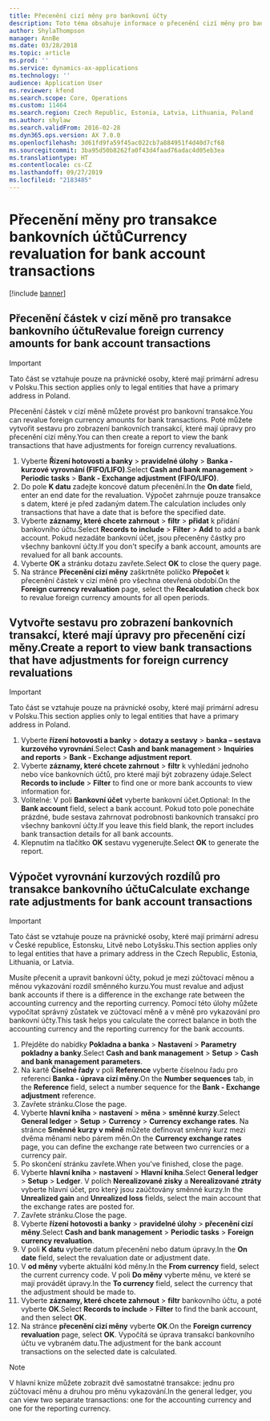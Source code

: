 ```yaml
---
title: Přecenění cizí měny pro bankovní účty
description: Toto téma obsahuje informace o přecenění cizí měny pro bankovní účty.
author: ShylaThompson
manager: AnnBe
ms.date: 03/28/2018
ms.topic: article
ms.prod: ''
ms.service: dynamics-ax-applications
ms.technology: ''
audience: Application User
ms.reviewer: kfend
ms.search.scope: Core, Operations
ms.custom: 11464
ms.search.region: Czech Republic, Estonia, Latvia, Lithuania, Poland
ms.author: shylaw
ms.search.validFrom: 2016-02-28
ms.dyn365.ops.version: AX 7.0.0
ms.openlocfilehash: 3d61fd9fa59f45ac022cb7a884951f4d40d7cf68
ms.sourcegitcommit: 3ba95d50b8262fa0f43d4faad76adac4d05eb3ea
ms.translationtype: HT
ms.contentlocale: cs-CZ
ms.lasthandoff: 09/27/2019
ms.locfileid: "2183485"
---
```

# <a name="currency-revaluation-for-bank-account-transactions"></a><span data-ttu-id="4730d-103">Přecenění měny pro transakce bankovních účtů</span><span class="sxs-lookup"><span data-stu-id="4730d-103">Currency revaluation for bank account transactions</span></span>

[!include [banner](../includes/banner.md)]

## <a name="revalue-foreign-currency-amounts-for-bank-account-transactions"></a><span data-ttu-id="4730d-104">Přecenění částek v cizí měně pro transakce bankovního účtu</span><span class="sxs-lookup"><span data-stu-id="4730d-104">Revalue foreign currency amounts for bank account transactions</span></span>

> [!IMPORTANT]
> <span data-ttu-id="4730d-105">Tato část se vztahuje pouze na právnické osoby, které mají primární adresu v Polsku.</span><span class="sxs-lookup"><span data-stu-id="4730d-105">This section applies only to legal entities that have a primary address in Poland.</span></span>

<span data-ttu-id="4730d-106">Přecenění částek v cizí měně můžete provést pro bankovní transakce.</span><span class="sxs-lookup"><span data-stu-id="4730d-106">You can revalue foreign currency amounts for bank transactions.</span></span> <span data-ttu-id="4730d-107">Poté můžete vytvořit sestavu pro zobrazení bankovních transakcí, které mají úpravy pro přecenění cizí měny.</span><span class="sxs-lookup"><span data-stu-id="4730d-107">You can then create a report to view the bank transactions that have adjustments for foreign currency revaluations.</span></span>

1. <span data-ttu-id="4730d-108">Vyberte **Řízení hotovosti a banky** &gt; **pravidelné úlohy** &gt; **Banka - kurzové vyrovnání (FIFO/LIFO)**.</span><span class="sxs-lookup"><span data-stu-id="4730d-108">Select **Cash and bank management** &gt; **Periodic tasks** &gt; **Bank - Exchange adjustment (FIFO/LIFO)**.</span></span>
2. <span data-ttu-id="4730d-109">Do pole **K datu** zadejte koncové datum přecenění.</span><span class="sxs-lookup"><span data-stu-id="4730d-109">In the **On date** field, enter an end date for the revaluation.</span></span> <span data-ttu-id="4730d-110">Výpočet zahrnuje pouze transakce s datem, které je před zadaným datem.</span><span class="sxs-lookup"><span data-stu-id="4730d-110">The calculation includes only transactions that have a date that is before the specified date.</span></span>
3. <span data-ttu-id="4730d-111">Vyberte **záznamy, které chcete zahrnout** &gt; **filtr** &gt; **přidat** k přidání bankovního účtu.</span><span class="sxs-lookup"><span data-stu-id="4730d-111">Select **Records to include** &gt; **Filter** &gt; **Add** to add a bank account.</span></span> <span data-ttu-id="4730d-112">Pokud nezadáte bankovní účet, jsou přeceněny částky pro všechny bankovní účty.</span><span class="sxs-lookup"><span data-stu-id="4730d-112">If you don't specify a bank account, amounts are revalued for all bank accounts.</span></span>
4. <span data-ttu-id="4730d-113">Vyberte **OK** a stránku dotazu zavřete.</span><span class="sxs-lookup"><span data-stu-id="4730d-113">Select **OK** to close the query page.</span></span>
5. <span data-ttu-id="4730d-114">Na stránce **Přecenění cizí měny** zaškrtněte políčko **Přepočet** k přecenění částek v cizí měně pro všechna otevřená období.</span><span class="sxs-lookup"><span data-stu-id="4730d-114">On the **Foreign currency revaluation** page, select the **Recalculation** check box to revalue foreign currency amounts for all open periods.</span></span>

## <a name="create-a-report-to-view-bank-transactions-that-have-adjustments-for-foreign-currency-revaluations"></a><span data-ttu-id="4730d-115">Vytvořte sestavu pro zobrazení bankovních transakcí, které mají úpravy pro přecenění cizí měny.</span><span class="sxs-lookup"><span data-stu-id="4730d-115">Create a report to view bank transactions that have adjustments for foreign currency revaluations</span></span>

> [!IMPORTANT]
> <span data-ttu-id="4730d-116">Tato část se vztahuje pouze na právnické osoby, které mají primární adresu v Polsku.</span><span class="sxs-lookup"><span data-stu-id="4730d-116">This section applies only to legal entities that have a primary address in Poland.</span></span>

1. <span data-ttu-id="4730d-117">Vyberte **řízení hotovosti a banky** &gt; **dotazy a sestavy** &gt; **banka – sestava kurzového vyrovnání**.</span><span class="sxs-lookup"><span data-stu-id="4730d-117">Select **Cash and bank management** &gt; **Inquiries and reports** &gt; **Bank - Exchange adjustment report**.</span></span>
2. <span data-ttu-id="4730d-118">Vyberte **záznamy, které chcete zahrnout** &gt; **filtr** k vyhledání jednoho nebo více bankovních účtů, pro které mají být zobrazeny údaje.</span><span class="sxs-lookup"><span data-stu-id="4730d-118">Select **Records to include** &gt; **Filter** to find one or more bank accounts to view information for.</span></span>
3. <span data-ttu-id="4730d-119">Volitelné: V poli **Bankovní účet** vyberte bankovní účet.</span><span class="sxs-lookup"><span data-stu-id="4730d-119">Optional: In the **Bank account** field, select a bank account.</span></span> <span data-ttu-id="4730d-120">Pokud toto pole ponecháte prázdné, bude sestava zahrnovat podrobnosti bankovních transakcí pro všechny bankovní účty.</span><span class="sxs-lookup"><span data-stu-id="4730d-120">If you leave this field blank, the report includes bank transaction details for all bank accounts.</span></span>
4. <span data-ttu-id="4730d-121">Klepnutím na tlačítko **OK** sestavu vygenerujte.</span><span class="sxs-lookup"><span data-stu-id="4730d-121">Select **OK** to generate the report.</span></span> 

## <a name="calculate-exchange-rate-adjustments-for-bank-account-transactions"></a><span data-ttu-id="4730d-122">Výpočet vyrovnání kurzových rozdílů pro transakce bankovního účtu</span><span class="sxs-lookup"><span data-stu-id="4730d-122">Calculate exchange rate adjustments for bank account transactions</span></span>

> [!IMPORTANT]
> <span data-ttu-id="4730d-123">Tato část se vztahuje pouze na právnické osoby, které mají primární adresu v České republice, Estonsku, Litvě nebo Lotyšsku.</span><span class="sxs-lookup"><span data-stu-id="4730d-123">This section applies only to legal entities that have a primary address in the Czech Republic, Estonia, Lithuania, or Latvia.</span></span>

<span data-ttu-id="4730d-124">Musíte přecenit a upravit bankovní účty, pokud je mezi zúčtovací měnou a měnou vykazování rozdíl směnného kurzu.</span><span class="sxs-lookup"><span data-stu-id="4730d-124">You must revalue and adjust bank accounts if there is a difference in the exchange rate between the accounting currency and the reporting currency.</span></span> <span data-ttu-id="4730d-125">Pomocí této úlohy můžete vypočítat správný zůstatek ve zúčtovací měně a v měně pro vykazování pro bankovní účty.</span><span class="sxs-lookup"><span data-stu-id="4730d-125">This task helps you calculate the correct balance in both the accounting currency and the reporting currency for the bank accounts.</span></span>

1. <span data-ttu-id="4730d-126">Přejděte do nabídky **Pokladna a banka** &gt; **Nastavení** &gt; **Parametry pokladny a banky**.</span><span class="sxs-lookup"><span data-stu-id="4730d-126">Select **Cash and bank management** &gt; **Setup** &gt; **Cash and bank management parameters**.</span></span>
2. <span data-ttu-id="4730d-127">Na kartě **Číselné řady** v poli **Reference** vyberte číselnou řadu pro referenci **Banka - úprava cizí měny**.</span><span class="sxs-lookup"><span data-stu-id="4730d-127">On the **Number sequences** tab, in the **Reference** field, select a number sequence for the **Bank - Exchange adjustment** reference.</span></span>
3. <span data-ttu-id="4730d-128">Zavřete stránku.</span><span class="sxs-lookup"><span data-stu-id="4730d-128">Close the page.</span></span>
4. <span data-ttu-id="4730d-129">Vyberte **hlavní kniha** &gt; **nastavení** &gt; **měna** &gt; **směnné kurzy**.</span><span class="sxs-lookup"><span data-stu-id="4730d-129">Select **General ledger** &gt; **Setup** &gt; **Currency** &gt; **Currency exchange rates**.</span></span> <span data-ttu-id="4730d-130">Na stránce **Směnné kurzy v měně** můžete definovat směnný kurz mezi dvěma měnami nebo párem měn.</span><span class="sxs-lookup"><span data-stu-id="4730d-130">On the **Currency exchange rates** page, you can define the exchange rate between two currencies or a currency pair.</span></span>
5. <span data-ttu-id="4730d-131">Po skončení stránku zavřete.</span><span class="sxs-lookup"><span data-stu-id="4730d-131">When you've finished, close the page.</span></span>
6. <span data-ttu-id="4730d-132">Vyberte **hlavní kniha** &gt; **nastavení** &gt; **Hlavní kniha**.</span><span class="sxs-lookup"><span data-stu-id="4730d-132">Select **General ledger** &gt; **Setup** &gt; **Ledger**.</span></span> <span data-ttu-id="4730d-133">V polích **Nerealizované zisky** a **Nerealizované ztráty** vyberte hlavní účet, pro který jsou zaúčtovány směnné kurzy.</span><span class="sxs-lookup"><span data-stu-id="4730d-133">In the **Unrealized gain** and **Unrealized loss** fields, select the main account that the exchange rates are posted for.</span></span>
7. <span data-ttu-id="4730d-134">Zavřete stránku.</span><span class="sxs-lookup"><span data-stu-id="4730d-134">Close the page.</span></span>
8. <span data-ttu-id="4730d-135">Vyberte **řízení hotovosti a banky** &gt; **pravidelné úlohy** &gt; **přecenění cizí měny**.</span><span class="sxs-lookup"><span data-stu-id="4730d-135">Select **Cash and bank management** &gt; **Periodic tasks** &gt; **Foreign currency revaluation**.</span></span>
9. <span data-ttu-id="4730d-136">V poli **K datu** vyberte datum přecenění nebo datum úpravy.</span><span class="sxs-lookup"><span data-stu-id="4730d-136">In the **On date** field, select the revaluation date or adjustment date.</span></span>
10. <span data-ttu-id="4730d-137">V **od měny** vyberte aktuální kód měny.</span><span class="sxs-lookup"><span data-stu-id="4730d-137">In the **From currency** field, select the current currency code.</span></span> <span data-ttu-id="4730d-138">V poli **Do měny** vyberte měnu, ve které se mají provádět úpravy.</span><span class="sxs-lookup"><span data-stu-id="4730d-138">In the **To currency** field, select the currency that the adjustment should be made to.</span></span>
11. <span data-ttu-id="4730d-139">Vyberte **záznamy, které chcete zahrnout** &gt; **filtr** bankovního účtu, a poté vyberte **OK**.</span><span class="sxs-lookup"><span data-stu-id="4730d-139">Select **Records to include** &gt; **Filter** to find the bank account, and then select **OK**.</span></span>
12. <span data-ttu-id="4730d-140">Na stránce **přecenění cizí měny** vyberte **OK**.</span><span class="sxs-lookup"><span data-stu-id="4730d-140">On the **Foreign currency revaluation** page, select **OK**.</span></span> <span data-ttu-id="4730d-141">Vypočítá se úprava transakcí bankovního účtu ve vybraném datu.</span><span class="sxs-lookup"><span data-stu-id="4730d-141">The adjustment for the bank account transactions on the selected date is calculated.</span></span>

> [!NOTE]
> <span data-ttu-id="4730d-142">V hlavní knize můžete zobrazit dvě samostatné transakce: jednu pro zúčtovací měnu a druhou pro měnu vykazování.</span><span class="sxs-lookup"><span data-stu-id="4730d-142">In the general ledger, you can view two separate transactions: one for the accounting currency and one for the reporting currency.</span></span>

